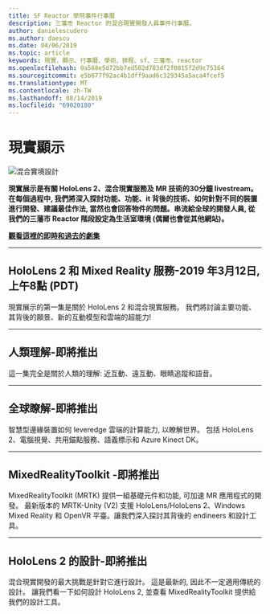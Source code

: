 ```yaml
---
title: SF Reactor 學院事件行事曆
description: 三藩市 Reactor 的混合現實開發人員事件行事曆。
author: danielescudero
ms.author: daescu
ms.date: 04/06/2019
ms.topic: article
keywords: 現實、顯示、行事曆、學術、排程、sf、三藩市、reactor
ms.openlocfilehash: 0a568e5d72bb7ed502d783df2f0815f2d9c75364
ms.sourcegitcommit: e5b677f92ac4b1dff9aad6c329345a5aca4fcef5
ms.translationtype: MT
ms.contentlocale: zh-TW
ms.lasthandoff: 08/14/2019
ms.locfileid: "69020180"
---
```

# <a name="the-realities-show"></a>現實顯示
![混合實境設計](images/therealitiesshow.jpg)

**現實展示是有關 HoloLens 2、混合現實服務及 MR 技術的30分鐘 livestream。在每個過程中, 我們將深入探討功能、功能、it 背後的技術、如何針對不同的裝置進行開發、建議最佳作法, 當然也會回答物件的問題。串流給全球的開發人員, 從我們的三藩市 Reactor 階段設定為生活室環境 (偶爾也會從其他網站)。**

**[觀看這裡的即時和過去的劇集](http://aka.ms/trs)**
___

## <a name="hololens-2-and-mixed-reality-services---march-12-2019-8-am-pdt"></a>**HoloLens 2 和 Mixed Reality 服務**-2019 年3月12日, 上午8點 (PDT)
現實展示的第一集是關於 HoloLens 2 和混合現實服務。 我們將討論主要功能、其背後的願景、新的互動模型和雲端的超能力!

___

## <a name="human-understanding---coming-soon"></a>**人類理解**-即將推出
這一集完全是關於人類的理解: 近互動、遠互動、眼睛追蹤和語音。

___
## <a name="world-understanding---coming-soon"></a>**全球瞭解**-即將推出
智慧型邊緣裝置如何 leveredge 雲端的計算能力, 以瞭解世界。 包括 HoloLens 2、電腦視覺、共用錨點服務、語義標示和 Azure Kinect DK。

___
## <a name="mixedrealitytoolkit---coming-soon"></a>**MixedRealityToolkit** -即將推出
MixedRealityToolkit (MRTK) 提供一組基礎元件和功能, 可加速 MR 應用程式的開發。 最新版本的 MRTK-Unity (V2) 支援 HoloLens/HoloLens 2、Windows Mixed Reality 和 OpenVR 平臺。讓我們深入探討其背後的 endineers 和設計工具。

___
## <a name="designing-for-hololens-2---coming-soon"></a>**HoloLens 2 的設計**-即將推出
混合現實開發的最大挑戰是針對它進行設計。 這是最新的, 因此不一定適用傳統的設計。 讓我們看一下如何設計 HoloLens 2, 並查看 MixedRealityToolkit 提供給我們的設計工具。


